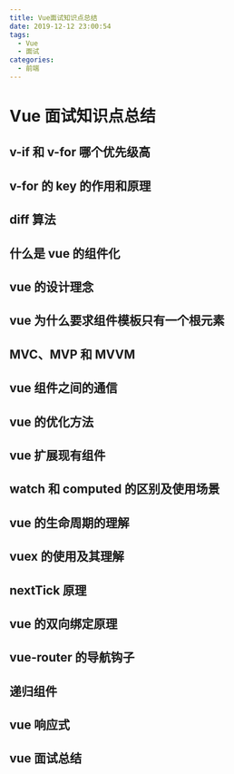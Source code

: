 ```yaml
---
title: Vue面试知识点总结
date: 2019-12-12 23:00:54
tags:
  - Vue
  - 面试
categories:
  - 前端
---
```


# Vue 面试知识点总结

## v-if 和 v-for 哪个优先级高

## v-for 的 key 的作用和原理

## diff 算法

## 什么是 vue 的组件化

## vue 的设计理念

## vue 为什么要求组件模板只有一个根元素

## MVC、MVP 和 MVVM

## vue 组件之间的通信

## vue 的优化方法

## vue 扩展现有组件

## watch 和 computed 的区别及使用场景

## vue 的生命周期的理解

## vuex 的使用及其理解

## nextTick 原理

## vue 的双向绑定原理

## vue-router 的导航钩子

## 递归组件

## vue 响应式

## vue 面试总结
